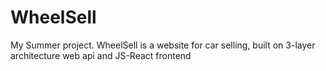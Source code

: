 # WheelSell
My Summer project. WheelSell is a website for car selling, built on 3-layer architecture web api and JS-React frontend
